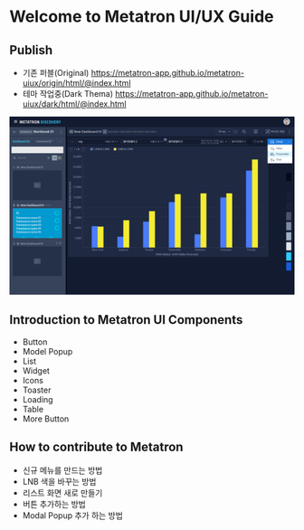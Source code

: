 Welcome to Metatron UI/UX Guide
==================================

Publish
---
- 기존 퍼블(Original) <https://metatron-app.github.io/metatron-uiux/origin/html/@index.html>
- 테마 작업중(Dark Thema) <https://metatron-app.github.io/metatron-uiux/dark/html/@index.html>

![Dark Thema](/guide/images/dark.png)

Introduction to Metatron UI Components
---
- Button
- Model Popup
- List
- Widget
- Icons
- Toaster
- Loading
- Table
- More Button


How to contribute to Metatron
---
- 신규 메뉴를 만드는 방법
- LNB 색을 바꾸는 방법
- 리스트 화면 새로 만들기
- 버튼 추가하는 방법
- Modal Popup 추가 하는 방법